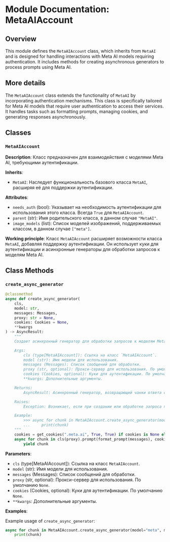 # Module Documentation: MetaAIAccount

## Overview

This module defines the `MetaAIAccount` class, which inherits from `MetaAI` and is designed for handling interactions with Meta AI models requiring authentication. It includes methods for creating asynchronous generators to process prompts using Meta AI.

## More details

The `MetaAIAccount` class extends the functionality of `MetaAI` by incorporating authentication mechanisms. This class is specifically tailored for Meta AI models that require user authentication to access their services. It handles tasks such as formatting prompts, managing cookies, and generating responses asynchronously.

## Classes

### `MetaAIAccount`

**Description**: Класс предназначен для взаимодействия с моделями Meta AI, требующими аутентификации.

**Inherits**:
- `MetaAI`: Наследует функциональность базового класса `MetaAI`, расширяя её для поддержки аутентификации.

**Attributes**:
- `needs_auth` (bool): Указывает на необходимость аутентификации для использования этого класса. Всегда `True` для `MetaAIAccount`.
- `parent` (str): Имя родительского класса, в данном случае `"MetaAI"`.
- `image_models` (list): Список моделей изображений, поддерживаемых классом, в данном случае `["meta"]`.

**Working principle**:
Класс `MetaAIAccount` расширяет возможности класса `MetaAI`, добавляя поддержку аутентификации. Он использует куки для аутентификации и асинхронные генераторы для обработки запросов к моделям Meta AI.

## Class Methods

### `create_async_generator`

```python
@classmethod
async def create_async_generator(
    cls,
    model: str,
    messages: Messages,
    proxy: str = None,
    cookies: Cookies = None,
    **kwargs
) -> AsyncResult:
    """
    Создает асинхронный генератор для обработки запросов к моделям Meta AI с использованием аутентификации.

    Args:
        cls (type[MetaAIAccount]): Ссылка на класс `MetaAIAccount`.
        model (str): Имя модели для использования.
        messages (Messages): Список сообщений для обработки.
        proxy (str, optional): Прокси-сервер для использования. По умолчанию `None`.
        cookies (Cookies, optional): Куки для аутентификации. По умолчанию `None`.
        **kwargs: Дополнительные аргументы.

    Returns:
        AsyncResult: Асинхронный генератор, возвращающий чанки ответа от модели.

    Raises:
        Exception: Возникает, если при создании или обработке запроса происходит ошибка.

    Example:
        >>> async for chunk in MetaAIAccount.create_async_generator(model="meta", messages=[{"role": "user", "content": "Hello"}], cookies={"cookie_name": "cookie_value"}):
        ...     print(chunk)
    """
    cookies = get_cookies(".meta.ai", True, True) if cookies is None else cookies
    async for chunk in cls(proxy).prompt(format_prompt(messages), cookies):
        yield chunk
```

**Parameters**:
- `cls` (type[MetaAIAccount]): Ссылка на класс `MetaAIAccount`.
- `model` (str): Имя модели для использования.
- `messages` (Messages): Список сообщений для обработки.
- `proxy` (str, optional): Прокси-сервер для использования. По умолчанию `None`.
- `cookies` (Cookies, optional): Куки для аутентификации. По умолчанию `None`.
- `**kwargs`: Дополнительные аргументы.

**Examples**:

Example usage of `create_async_generator`:
```python
async for chunk in MetaAIAccount.create_async_generator(model="meta", messages=[{"role": "user", "content": "Hello"}], cookies={"cookie_name": "cookie_value"}):
    print(chunk)